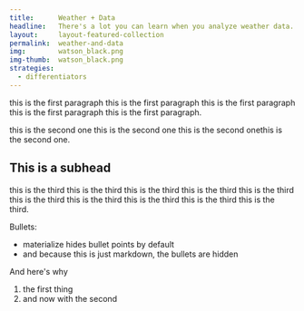 ```yaml
---
title:      Weather + Data
headline:   There's a lot you can learn when you analyze weather data.
layout:     layout-featured-collection
permalink:  weather-and-data
img:        watson_black.png
img-thumb:  watson_black.png
strategies: 
  - differentiators
---
```


this is the first paragraph this is the first paragraph this is the first paragraph this is the first paragraph this is the first paragraph.

this is the second one this is the second one this is the second onethis is the second one.

## This is a subhead

this is the third this is the third this is the third this is the third this is the third this is the third this is the third this is the third this is the third this is the third.

Bullets:
- materialize hides bullet points by default
- and because this is just markdown, the bullets are hidden

And here's why

1. the first thing
2. and now with the second